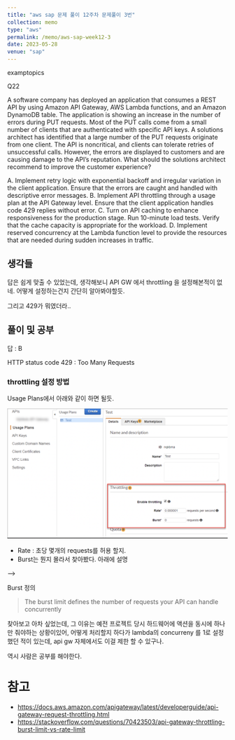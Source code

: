 ```yaml
---
title: "aws sap 문제 풀이 12주차 문제풀이 3번"
collection: memo
type: "aws"
permalink: /memo/aws-sap-week12-3
date: 2023-05-28
venue: "sap"
---
```


examptopics

Q22

A software company has deployed an application that consumes a REST API by using Amazon API Gateway, AWS Lambda functions, and an Amazon DynamoDB table. The application is showing an increase in the number of errors during PUT requests. Most of the PUT calls come from a small number of clients that are authenticated with specific API keys.
A solutions architect has identified that a large number of the PUT requests originate from one client. The API is noncritical, and clients can tolerate retries of unsuccessful calls. However, the errors are displayed to customers and are causing damage to the API’s reputation.
What should the solutions architect recommend to improve the customer experience?

A. Implement retry logic with exponential backoff and irregular variation in the client application. Ensure that the errors are caught and handled with descriptive error messages.
B. Implement API throttling through a usage plan at the API Gateway level. Ensure that the client application handles code 429 replies without error.
C. Turn on API caching to enhance responsiveness for the production stage. Run 10-minute load tests. Verify that the cache capacity is appropriate for the workload.
D. Implement reserved concurrency at the Lambda function level to provide the resources that are needed during sudden increases in traffic.

## 생각들

답은 쉽게 맞출 수 있었는데, 생각해보니 API GW 에서 throttling 을 설정해본적이 없네. 어떻게 설정하는건지 간단히 알아봐야할듯.

그리고 429가 뭐였더라..

## 풀이 및 공부 

답 : B

HTTP status code 429 : Too Many Requests 

### throttling 설정 방법

Usage Plans에서 아래와 같이 하면 될듯.

![](/assets/2023-05-28-11-12-37.png)

- Rate : 초당 몇개의 requests를 허용 할지.
- Burst는 뭔지 몰라서 찾아봤다. 아래에 설명

-->

Burst 정의 
> The burst limit defines the number of requests your API can handle concurrently

찾아보고 아차 싶었는데, 그 이유는 예전 프로젝트 당시 하드웨어에 액션을 동시에 하나만 줘야하는 상황이있어, 어떻게 처리할지 하다가 lambda의 concurreny 를 1로 설정했던 적이 있는데, api gw 자체에서도 이걸 제한 할 수 있구나.

역시 사람은 공부를 해야한다.

# 참고 

- https://docs.aws.amazon.com/apigateway/latest/developerguide/api-gateway-request-throttling.html
- https://stackoverflow.com/questions/70423503/api-gateway-throttling-burst-limit-vs-rate-limit


